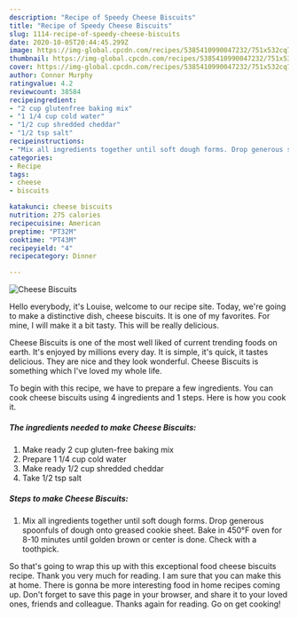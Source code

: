 ```yaml
---
description: "Recipe of Speedy Cheese Biscuits"
title: "Recipe of Speedy Cheese Biscuits"
slug: 1114-recipe-of-speedy-cheese-biscuits
date: 2020-10-05T20:44:45.299Z
image: https://img-global.cpcdn.com/recipes/5385410990047232/751x532cq70/cheese-biscuits-recipe-main-photo.jpg
thumbnail: https://img-global.cpcdn.com/recipes/5385410990047232/751x532cq70/cheese-biscuits-recipe-main-photo.jpg
cover: https://img-global.cpcdn.com/recipes/5385410990047232/751x532cq70/cheese-biscuits-recipe-main-photo.jpg
author: Connor Murphy
ratingvalue: 4.2
reviewcount: 38584
recipeingredient:
- "2 cup glutenfree baking mix"
- "1 1/4 cup cold water"
- "1/2 cup shredded cheddar"
- "1/2 tsp salt"
recipeinstructions:
- "Mix all ingredients together until soft dough forms. Drop generous spoonfuls of dough onto greased cookie sheet. Bake in 450°F oven for 8-10 minutes until golden brown or center is done. Check with a toothpick."
categories:
- Recipe
tags:
- cheese
- biscuits

katakunci: cheese biscuits 
nutrition: 275 calories
recipecuisine: American
preptime: "PT32M"
cooktime: "PT43M"
recipeyield: "4"
recipecategory: Dinner

---
```



![Cheese Biscuits](https://img-global.cpcdn.com/recipes/5385410990047232/751x532cq70/cheese-biscuits-recipe-main-photo.jpg)

Hello everybody, it's Louise, welcome to our recipe site. Today, we're going to make a distinctive dish, cheese biscuits. It is one of my favorites. For mine, I will make it a bit tasty. This will be really delicious.

Cheese Biscuits is one of the most well liked of current trending foods on earth. It's enjoyed by millions every day. It is simple, it's quick, it tastes delicious. They are nice and they look wonderful. Cheese Biscuits is something which I've loved my whole life.




To begin with this recipe, we have to prepare a few ingredients. You can cook cheese biscuits using 4 ingredients and 1 steps. Here is how you cook it.

<!--inarticleads1-->

##### The ingredients needed to make Cheese Biscuits:

1. Make ready 2 cup gluten-free baking mix
1. Prepare 1 1/4 cup cold water
1. Make ready 1/2 cup shredded cheddar
1. Take 1/2 tsp salt




<!--inarticleads2-->

##### Steps to make Cheese Biscuits:

1. Mix all ingredients together until soft dough forms. Drop generous spoonfuls of dough onto greased cookie sheet. Bake in 450°F oven for 8-10 minutes until golden brown or center is done. Check with a toothpick.




So that's going to wrap this up with this exceptional food cheese biscuits recipe. Thank you very much for reading. I am sure that you can make this at home. There is gonna be more interesting food in home recipes coming up. Don't forget to save this page in your browser, and share it to your loved ones, friends and colleague. Thanks again for reading. Go on get cooking!
